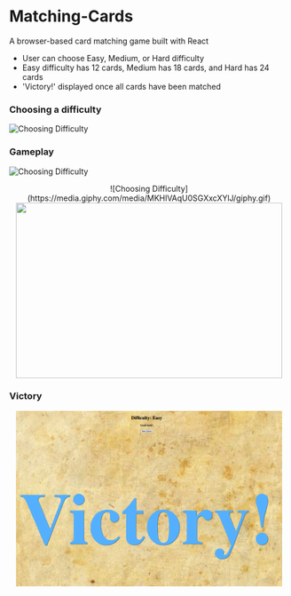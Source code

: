 # Matching-Cards
A browser-based card matching game built with React

- User can choose Easy, Medium, or Hard difficulty
- Easy difficulty has 12 cards, Medium has 18 cards, and Hard has 24 cards
- 'Victory!' displayed once all cards have been matched
  
### Choosing a difficulty
![Choosing Difficulty](https://media.giphy.com/media/eL4IW61UtowQ13YuA8/giphy.gif)

  
### Gameplay
![Choosing Difficulty](https://media.giphy.com/media/MKHlVAqU0SGXxcXYlJ/giphy.gif)

<p align="center">
  ![Choosing Difficulty](https://media.giphy.com/media/MKHlVAqU0SGXxcXYlJ/giphy.gif)
  <img align='center' src="https://media.giphy.com/media/MKHlVAqU0SGXxcXYlJ/giphy.gif" width="480px" height="316px"/>
</p>

  
### Victory
<p align="center">
  <img align='center' src="https://github.com/m-jchin/Matching-Cards/blob/main/victory%20screen.png" width="480px" height="316px"/>
</p>
